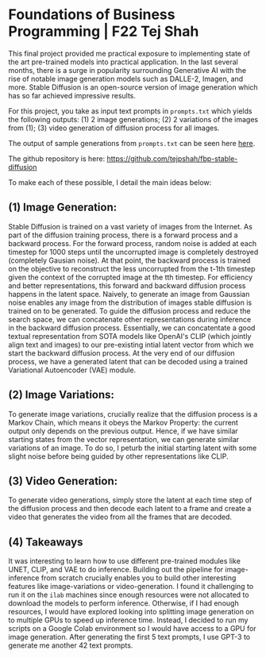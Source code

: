 # Foundations of Business Programming | F22 Tej Shah
This final project provided me practical exposure to implementing state of the art pre-trained models into practical application.
In the last several months, there is a surge in popularity surrounding Generative AI with the rise of notable image generation
models such as DALLE-2, Imagen, and more. Stable Diffusion is an open-source version of image generation which has so far 
achieved impressive results. 

For this project, you take as input text prompts in `prompts.txt` which yields the following outputs:
(1) 2 image generations; (2) 2 variations of the images from (1); (3) video generation of diffusion process for all images.

The output of sample generations from  `prompts.txt` can be seen here [here](data/). 

The github repository is here: https://github.com/tejpshah/fbp-stable-diffusion

To make each of these possible, I detail the main ideas below:

## (1) Image Generation:
Stable Diffusion is trained on a vast variety of images from the Internet. As part of the diffusion training process, there
is a forward process and a backward process. For the forward process, random noise is added at each timestep for 1000 steps
until the uncorrupted image is completely destroyed (completely Gausian noise). At that point, the backward process is trained
on the objective to reconstruct the less uncorrupted from the t-1th timestep given the context of the corrupted image at the tth timestep.
For efficiency and better representations, this forward and backward diffusion process happens in the latent space. Naively, to generate
an image from Gaussian noise enables any image from the distribution of images stable diffusion is trained on to be generated. To guide
the diffusion process and reduce the search space, we can concatenate other representations during inference in the backward diffusion process.
Essentially, we can concatentate a good textual representation from SOTA models like OpenAI's CLIP (which jointly align text and images) to our 
pre-existing intial latent vector from which we start the backward diffusion process. At the very end of our diffusion process, we have a generated
latent that can be decoded using a trained Variational Autoencoder (VAE) module. 

## (2) Image Variations:
To generate image variations, crucially realize that the diffusion process is a Markov Chain, which means it obeys the Markov Property: 
the current output only depends on the previous output. Hence, if we have similar starting states from the vector representation, we can
generate similar variations of an image. To do so, I peturb the initial starting latent with some slight noise before being guided by other representations
like CLIP. 

## (3) Video Generation:
To generate video generations, simply store the latent at each time step of the diffusion process and then decode each latent to a frame and create a video
that generates the video from all the frames that are decoded. 

## (4) Takeaways 
It was interesting to learn how to use different pre-trained modules like UNET, CLIP, and VAE to do inference. 
Building out the pipeline for image-inference from scratch crucially enables you to build other interesting features like image-variations or video-generation.
I found it challenging to run it on the `ilab` machines since enough resources were not allocated to download the models to perform inference. 
Otherwise, if I had enough resources, I would have explored looking into splitting image generation on to multiple GPUs to speed up inference time. 
Instead, I decided to run my scripts on a Google Colab environment so I would have access to a GPU for image generation. 
After generating the first 5 text prompts, I use GPT-3 to generate me another 42 text prompts. 